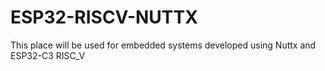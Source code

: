 # ESP32-RISCV-NUTTX
This place will be used for embedded systems developed using Nuttx and ESP32-C3 RISC_V
